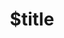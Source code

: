 ---
title: $title
second_title: Aspose.Slides สำหรับ .NET API Reference
description: $description
type: docs
weight: $weight
url: /th/net/$ref/
---